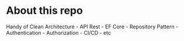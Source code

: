 
# About this repo

Handy of Clean Architecture - API Rest - EF Core - Repository Pattern - Authentication - Authorization - CI/CD - etc